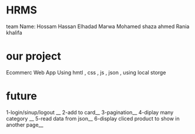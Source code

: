 # HRMS
team Name: 
Hossam Hassan Elhadad 
Marwa Mohamed
shaza ahmed
Rania khalifa

 # our project 
Ecommerc Web App Using hmtl , css , js , json , using local storge

# future
1-login/sinup/logout __
2-add to card__
3-pagination__
4-diplay many category __
5-read data from json__
6-display cliced product to show in another page__
